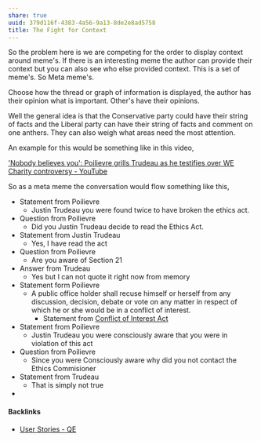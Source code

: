 ```yaml
---
share: true
uuid: 379d116f-4383-4a56-9a13-8de2e8ad5758
title: The Fight for Context
---
```

So the problem here is we are competing for the order to display context around meme's. If there is an interesting meme the author can provide their context but you can also see who else provided context. This is a set of meme's. So Meta meme's.

Choose how the thread or graph of information is displayed, the author has their opinion what is important. Other's have their opinions.

Well the general idea is that the Conservative party could have their string of facts and the Liberal party can have their string of facts and comment on one anthers. They can also weigh what areas need the most attention.

An example for this would be something like in this video,

['Nobody believes you': Poilievre grills Trudeau as he testifies over WE Charity controversy - YouTube](https://www.youtube.com/watch?v=8bGVNPw9R8o)

So as a meta meme the conversation would flow something like this,

* Statement from Poilievre
	* Justin Trudeau you were found twice to have broken the ethics act.
* Question from Poilievre
	* Did you Justin Trudeau decide to read the Ethics Act.
* Statement from Justin Trudeau
	* Yes, I have read the act
* Question from Poilievre
	* Are you aware of Section 21
* Answer from Trudeau
	* Yes but I can not quote it right now from memory
* Statement form Poilievre
	* A public office holder shall recuse himself or herself from any discussion, decision, debate or vote on any matter in respect of which he or she would be in a conflict of interest.
		* Statement from [Conflict of Interest Act](https://laws-lois.justice.gc.ca/eng/acts/c-36.65/fulltext.html)
* Statement from Poilievre
	* Justin Trudeau you were consciously aware that you were in violation of this act
* Question from Poilievre
	* Since you were Consciously aware why did you not contact the Ethics Commisioner
* Statement from Trudeau
	* That is simply not true
* 

#### Backlinks

* [User Stories - QE](/f137b314-579f-42ab-8be5-1c72bf9ebcd9)